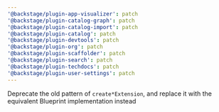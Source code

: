 ```yaml
---
'@backstage/plugin-app-visualizer': patch
'@backstage/plugin-catalog-graph': patch
'@backstage/plugin-catalog-import': patch
'@backstage/plugin-catalog': patch
'@backstage/plugin-devtools': patch
'@backstage/plugin-org': patch
'@backstage/plugin-scaffolder': patch
'@backstage/plugin-search': patch
'@backstage/plugin-techdocs': patch
'@backstage/plugin-user-settings': patch
---
```


Deprecate the old pattern of `create*Extension`, and replace it with the equivalent Blueprint implementation instead
